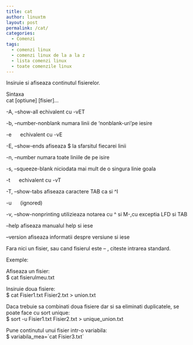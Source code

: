 ```yaml
---
title: cat
author: linuxtm
layout: post
permalink: /cat/
categories:
  - Comenzi
tags:
  - comenzi linux
  - comenzi linux de la a la z
  - lista comenzi linux
  - toate comenzile linux
---
```

Insiruie si afiseaza continutul fisierelor.

Sintaxa  
cat \[optiune\] \[fisier\]&#8230;

-A, &#8211;show-all echivalent cu -vET

-b, &#8211;number-nonblank numara linii de &#8216;nonblank-uri&#8217;pe iesire

-e      echivalent cu -vE

-E, &#8211;show-ends afiseaza $ la sfarsitul fiecarei linii

-n, &#8211;number numara toate liniile de pe isire

-s, &#8211;squeeze-blank niciodata mai mult de o singura linie goala

-t      echivalent cu -vT

-T, &#8211;show-tabs afiseaza caractere TAB ca si ^I

-u      (ignored)

-v, &#8211;show-nonprinting utilizieaza notarea cu ^ si M-,cu exceptia LFD si TAB

&#8211;help afiseaza manualul help si iese

&#8211;version afiseaza informatii despre versiune si iese

Fara nici un fisier, sau cand fisierul este &#8211; , citeste intrarea standard.

Exemple:

Afiseaza un fisier:  
$ cat fisierulmeu.txt

Insiruie doua fisiere:  
$ cat Fisier1.txt Fisier2.txt > union.txt

Daca trebuie sa combinati doua fisiere dar si sa eliminati duplicatele, se poate face cu sort unique:  
$ sort -u Fisier1.txt Fisier2.txt > unique_union.txt

Pune continutul unui fisier intr-o variabila:  
$ variabila_mea=\`cat Fisier3.txt\`